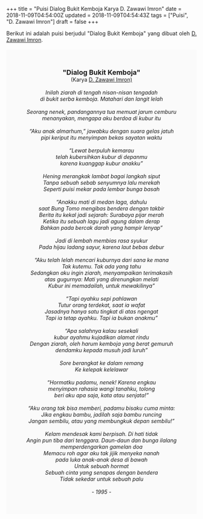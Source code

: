 +++
title = "Puisi Dialog Bukit Kemboja Karya D. Zawawi Imron"
date = 2018-11-09T04:54:00Z
updated = 2018-11-09T04:54:43Z
tags = ["Puisi", "D. Zawawi Imron"]
draft = false
+++

<div dir="ltr" style="text-align: left;" trbidi="on"><div style="text-align: justify;">Berikut ini adalah puisi berjudul "Dialog Bukit Kemboja" yang dibuat oleh <a href="http://ensiklopedia.kemdikbud.go.id/sastra/artikel/D_Zawawi_Imron" target="_blank">D. Zawawi Imron</a>. </div><br /><div style="background: #FAFAFA; font-size: 14px; height: auto; margin: 0 auto; padding: 50px; text-align: center; width: auto;"><span style="font-size: 18px;"><b>"Dialog Bukit Kemboja"</b></span><br />(Karya <a href="https://www.sekata.web.id/tags/d.-zawawi-imron" target="_blank">D. Zawawi Imron)</a> <br /><br /><i>Inilah ziarah di tengah nisan-nisan tengadah</i><br /><i>di bukit serba kemboja. Matahari dan langit lelah</i><br /><br /><i>Seorang nenek, pandangannya tua memuat jarum cemburu</i><br /><i>menanyakan, mengapa aku berdoa di kubur itu</i><br /><br /><i>“Aku anak almarhum,” jawabku dengan suara gelas jatuh</i><br /><i>pipi keriput itu menyimpan bekas sayatan waktu</i><br /><br /><i>“Lewat berpuluh kemarau</i><br /><i>telah kubersihkan kubur di depanmu</i><br /><i>karena kuanggap kubur anakku”</i><br /><br /><i>Hening merangkak lambat bagai langkah siput</i><br /><i>Tanpa sebuah sebab senyumnya lalu merekah</i><br /><i>Seperti puisi mekar pada lembar bunga basah</i><br /><br /><i>“Anakku mati di medan laga, dahulu</i><br /><i>saat Bung Tomo mengibas bendera dengan takbir</i><br /><i>Berita itu kekal jadi sejarah: Surabaya pijar merah</i><br /><i>Ketika itu sebuah lagu jadi agung dalam derap</i><br /><i>Bahkan pada bercak darah yang hampir lenyap”</i><br /><br /><i>Jadi di lembah membias rasa syukur</i><br /><i>Pada hijau ladang sayur, karena laut bebas debur</i><br /><br /><i>“Aku telah lelah mencari kuburnya dari sana ke mana</i><br /><i>Tak kutemu. Tak ada yang tahu</i><br /><i>Sedangkan aku ingin ziarah, menyampaikan terimakasih</i><br /><i>atas gugurnya: Mati yang direnungkan melati</i><br /><i>Kubur ini memadailah, untuk mewakilinya”</i><br /><br /><i>“Tapi ayahku sepi pahlawan</i><br /><i>Tutur orang terdekat, saat ia wafat</i><br /><i>Jasadnya hanya satu tingkat di atas ngengat</i><br /><i>Tapi ia tetap ayahku. Tapi ia bukan anakmu”</i><br /><br /><i>“Apa salahnya kalau sesekali</i><br /><i>kubur ayahmu kujadikan alamat rindu</i><br /><i>Dengan ziarah, oleh harum kemboja yang berat gemuruh</i><br /><i>dendamku kepada musuh jadi luruh”</i><br /><br /><i>Sore berangkat ke dalam remang</i><br /><i>Ke kelepak kelelawar</i><br /><br /><i>“Hormatku padamu, nenek! Karena engkau</i><br /><i>menyimpan rahasia wangi tanahku, tolong</i><br /><i>beri aku apa saja, kata atau senjata!”</i><br /><br /><i>“Aku orang tak bisa memberi, padamu bisaku cuma minta:</i><br /><i>Jika engkau bambu, jadilah saja bambu runcing</i><br /><i>Jangan sembilu, atau yang membungkuk depan sembilu!”</i><br /><br /><i>Kelam mendesak kami berpisah. Di hati tidak</i><br /><i>Angin pun tiba dari tenggara. Daun-daun dan bunga ilalang</i><br /><i>memperdengarkan gamelan doa</i><br /><i>Memacu roh agar aku tak jijik menyeka nanah</i><br /><i>pada luka anak-anak desa di bawah</i><br /><i>Untuk sebuah hormat</i><br /><i>Sebuah cinta yang senapas dengan bendera</i><br /><i>Tidak sekedar untuk sebuah palu</i><br /><br /><i>- 1995 -</i></div></div>
